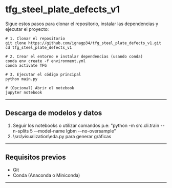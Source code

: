 # tfg_steel_plate_defects_v1
Sigue estos pasos para clonar el repositorio, instalar las dependencias y ejecutar el proyecto:

```
# 1. Clonar el repositorio
git clone https://github.com/ignagp34/tfg_steel_plate_defects_v1.git
cd tfg_steel_plate_defects_v1

# 2. Crear el entorno e instalar dependencias (usando conda)
conda env create -f environment.yml
conda activate TFG

# 3. Ejecutar el código principal
python main.py

# (Opcional) Abrir el notebook
jupyter notebook
```

---

## Descarga de modelos y datos

1. Seguir los notebooks o utilizar comandos p.e: "python -m src.cli.train --n-splits 5 --model-name lgbm --no-oversample"
2. \src\visualization\eda.py  para generar gráficas

---
## Requisitos previos

- Git
- Conda (Anaconda o Miniconda)
---
